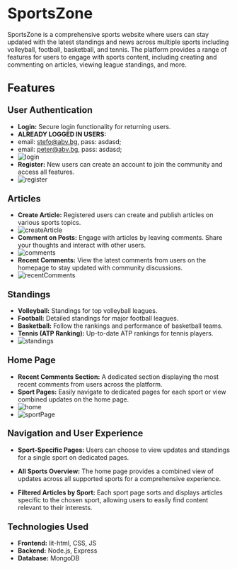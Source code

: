 # <span style="font-size:larger;">SportsZone</span>

SportsZone is a comprehensive sports website where users can stay updated with the latest standings and news across multiple sports including volleyball, football, basketball, and tennis. The platform provides a range of features for users to engage with sports content, including creating and commenting on articles, viewing league standings, and more.

## <span style="font-size:larger;">Features</span>

### <span style="font-size:larger;">User Authentication</span>
- **Login:** Secure login functionality for returning users.
- **ALREADY LOGGED IN USERS:**
- email: stefo@abv.bg, pass: asdasd;
- email: peter@abv.bg, pass: asdasd;
- ![login](https://github.com/StefanDimitrov04/FilmForum-Project/assets/115184100/31b40a8c-9d9b-457a-9098-4345db82d413)
- **Register:** New users can create an account to join the community and access all features.
- ![register](https://github.com/StefanDimitrov04/FilmForum-Project/assets/115184100/172321e5-3b94-4af5-bf9c-054ecb512efa)

### <span style="font-size:larger;">Articles</span>
- **Create Article:** Registered users can create and publish articles on various sports topics.
- ![createArticle](https://github.com/StefanDimitrov04/FilmForum-Project/assets/115184100/75826c88-f270-4429-abb5-8b746f1ab40f)
- **Comment on Posts:** Engage with articles by leaving comments. Share your thoughts and interact with other users.
- ![comments](https://github.com/StefanDimitrov04/FilmForum-Project/assets/115184100/0368aa7d-78d6-4257-99c4-9ea1769681cc)
- **Recent Comments:** View the latest comments from users on the homepage to stay updated with community discussions.
- ![recentComments](https://github.com/StefanDimitrov04/FilmForum-Project/assets/115184100/af57920a-ff47-49a6-bb2b-47a6d11abad3)

### <span style="font-size:larger;">Standings</span>
- **Volleyball:** Standings for top volleyball leagues.
- **Football:** Detailed standings for major football leagues.
- **Basketball:** Follow the rankings and performance of basketball teams.
- **Tennis (ATP Ranking):** Up-to-date ATP rankings for tennis players.
- ![standings](https://github.com/StefanDimitrov04/FilmForum-Project/assets/115184100/d6c63ea4-0952-4971-8cc3-82e183af759f)

### <span style="font-size:larger;">Home Page</span>
- **Recent Comments Section:** A dedicated section displaying the most recent comments from users across the platform.
- **Sport Pages:** Easily navigate to dedicated pages for each sport or view combined updates on the home page.
- ![home](https://github.com/StefanDimitrov04/FilmForum-Project/assets/115184100/f53e07b2-5d52-4df6-9d88-166f8740e7da)
- ![sportPage](https://github.com/StefanDimitrov04/FilmForum-Project/assets/115184100/46573552-19aa-44b7-a92d-c7496129beb0)

### <span style="font-size:larger;">Navigation and User Experience</span>
- **Sport-Specific Pages:** Users can choose to view updates and standings for a single sport on dedicated pages.
- **All Sports Overview:** The home page provides a combined view of updates across all supported sports for a comprehensive experience.

- **Filtered Articles by Sport:** Each sport page sorts and displays articles specific to the chosen sport, allowing users to easily find content relevant to their interests.

### <span style="font-size:larger;">Technologies Used</span>
- **Frontend:** lit-html, CSS, JS
- **Backend:** Node.js, Express
- **Database:** MongoDB
